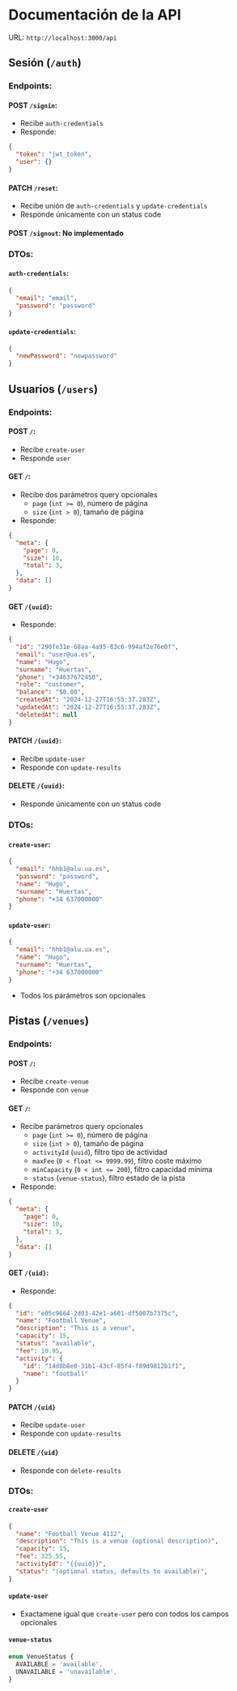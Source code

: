 # Documentación de la API

URL: `http://localhost:3000/api`

## Sesión (`/auth`)

### Endpoints:

#### POST `/signin`:
* Recibe `auth-credentials`
* Responde:
```json
{
  "token": "jwt_token",
  "user": {}
}
```

#### PATCH `/reset`:
* Recibe unión de `auth-credentials` y `update-credentials`
* Responde únicamente con un status code

#### POST `/signout`: No implementado

### DTOs:

#### `auth-credentials`:
```json
{
  "email": "email",
  "password": "password"
}
```
#### `update-credentials`:
```json
{
  "newPassword": "newpassword"
}
```

## Usuarios (`/users`)

### Endpoints:

#### POST `/`:
* Recibe `create-user`
* Responde `user`

#### GET `/`:
* Recibe dos parámetros query opcionales
  * `page` (`int >= 0`), número de página
  * `size` (`int > 0`), tamaño de página
* Responde:
```json
{
  "meta": {
    "page": 0,
    "size": 10,
    "total": 3,
  },
  "data": []
}
```

#### GET `/{uuid}`:
* Responde:
```json
{
  "id": "290fe31e-68aa-4a95-83c6-994af2e76e0f",
  "email": "user@ua.es",
  "name": "Hugo",
  "surname": "Huertas",
  "phone": "+34637672450",
  "role": "customer",
  "balance": "$0.00",
  "createdAt": "2024-12-27T16:55:37.283Z",
  "updatedAt": "2024-12-27T16:55:37.283Z",
  "deletedAt": null
}
```

#### PATCH `/{uuid}`:
* Recibe `update-user`
* Responde con `update-results`

#### DELETE `/{uuid}`:
* Responde únicamente con un status code

### DTOs:

#### `create-user`:
```json
{
  "email": "hhb1@alu.ua.es",
  "password": "password",
  "name": "Hugo",
  "surname": "Huertas",
  "phone": "+34 637000000"
}
```

#### `update-user`:
```json
{
  "email": "hhb1@alu.ua.es",
  "name": "Hugo",
  "surname": "Huertas",
  "phone": "+34 637000000"
}
```
* Todos los parámetros son opcionales

## Pistas (`/venues`)

### Endpoints:

#### POST `/`:
* Recibe `create-venue`
* Responde con `venue`

#### GET `/`:
* Recibe parámetros query opcionales
  * `page` (`int >= 0`), número de página
  * `size` (`int > 0`), tamaño de página
  * `activityId` (`uuid`), filtro tipo de actividad
  * `maxFee` (`0 < float <= 9999.99`), filtro coste máximo
  * `minCapacity` (`0 < int <= 200`), filtro capacidad mínima
  * `status` (`venue-status`), filtro estado de la pista
* Responde:
```json
{
  "meta": {
    "page": 0,
    "size": 10,
    "total": 3,
  },
  "data": []
}
```

#### GET `/{uid}`:
* Responde:
```json
{
  "id": "e05c9664-2d03-42e1-a601-df5007b7375c",
  "name": "Football Venue",
  "description": "This is a venue",
  "capacity": 15,
  "status": "available",
  "fee": 10.95,
  "activity": {
    "id": "14d8b8e0-31b1-43cf-85f4-f89d9812b1f1",
    "name": "football"
  }
}
```

#### PATCH `/{uid}`
* Recibe `update-user`
* Responde con `update-results`

#### DELETE `/{uid}`
* Responde con `delete-results`

### DTOs:

#### `create-user`
```json
{
  "name": "Football Venue 4112",
  "description": "This is a venue (optional description)",
  "capacity": 15,
  "fee": 325.55,
  "activityId": "{{uuid}}",
  "status": "(optional status, defaults to available)",
}
```

#### `update-user`
* Exactamene igual que `create-user` pero con todos los campos opcionales

#### `venue-status`
```ts
enum VenueStatus {
  AVAILABLE = 'available',
  UNAVAILABLE = 'unavailable',
}
```